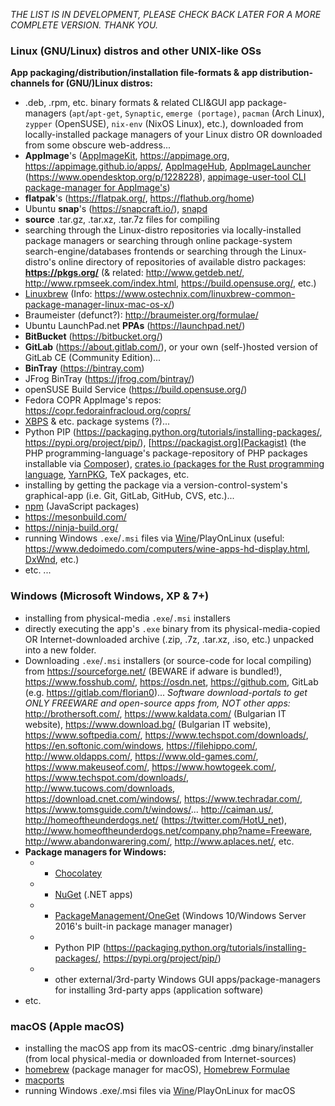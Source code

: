 
_THE LIST IS IN DEVELOPMENT, PLEASE CHECK BACK LATER FOR A MORE COMPLETE VERSION. THANK YOU._

### Linux (GNU/Linux) distros and other UNIX-like OSs ###
**App packaging/distribution/installation file-formats & app distribution-channels for (GNU/)Linux distros:**
* .deb, .rpm, etc. binary formats & related CLI&GUI app package-managers (`apt`/`apt-get`, `Synaptic`, `emerge (portage)`, `pacman` (Arch Linux), `zypper` (OpenSUSE), `nix-env` (NixOS Linux), etc.), downloaded from locally-installed package managers of your Linux distro OR downloaded from some obscure web-address...
* **AppImage**'s ([AppImageKit](https://github.com/AppImage/AppImageKit), https://appimage.org, https://appimage.github.io/apps/, [AppImageHub](https://appimage.github.io/), [AppImageLauncher](https://github.com/TheAssassin/AppImageLauncher) (https://www.opendesktop.org/p/1228228), [appimage-user-tool CLI package-manager for AppImage's](https://git.opendesktop.org/azubieta/appimage-user-tool))
* **flatpak**'s (https://flatpak.org/, https://flathub.org/home)
* Ubuntu **snap**'s (https://snapcraft.io/), [snapd](https://github.com/snapcore/snapd)
* **source** .tar.gz, .tar.xz, .tar.7z files for compiling
* searching through the Linux-distro repositories via locally-installed package managers or searching through online package-system search-engine/databases frontends or searching through the Linux-distro's online directory of repositories of available distro packages: **https://pkgs.org/** (& related: http://www.getdeb.net/, http://www.rpmseek.com/index.html, https://build.opensuse.org/, etc.)
* [Linuxbrew](http://linuxbrew.sh) (Info: https://www.ostechnix.com/linuxbrew-common-package-manager-linux-mac-os-x/)
* Braumeister (defunct?): http://braumeister.org/formulae/
* Ubuntu LaunchPad.net **PPAs** (https://launchpad.net/)
* **BitBucket** (https://bitbucket.org/)
* **GitLab** (https://about.gitlab.com/), or your own (self-)hosted version of GitLab CE (Community Edition)...
* **BinTray** (https://bintray.com)
* JFrog BinTray (https://jfrog.com/bintray/)
* openSUSE Build Service (https://build.opensuse.org/)
* Fedora COPR AppImage's repos: https://copr.fedorainfracloud.org/coprs/
* [XBPS](https://voidlinux.org/usage/xbps/) & etc. package systems (?)...
* Python PIP (https://packaging.python.org/tutorials/installing-packages/, https://pypi.org/project/pip/), [https://packagist.org](Packagist) (the PHP programming-language's package-repository of PHP packages installable via [Composer](https://getcomposer.org/)), [crates.io (packages for the Rust programming language](https://crates.io/crates/smithay-clipboard), [YarnPKG](https://yarnpkg.com/lang/en/), TeX packages, etc.
* installing by getting the package via a version-control-system's graphical-app (i.e. Git, GitLab, GitHub, CVS, etc.)...
* [npm](https://www.npmjs.com/) (JavaScript packages)
* https://mesonbuild.com/
* https://ninja-build.org/
* running Windows `.exe`/`.msi` files via [Wine](https://www.winehq.org/)/PlayOnLinux (useful: https://www.dedoimedo.com/computers/wine-apps-hd-display.html, [DxWnd](https://sourceforge.net/p/dxwnd/home/Home/), etc.)
* etc. ...

### Windows (Microsoft Windows, XP & 7+) ###
* installing from physical-media `.exe`/`.msi` installers
* directly executing the app's `.exe` binary from its physical-media-copied OR Internet-downloaded archive (.zip, .7z, .tar.xz, .iso, etc.) unpacked into a new folder.
* Downloading `.exe`/`.msi` installers (or source-code for local compiling) from https://sourceforge.net/ (BEWARE if adware is bundled!), https://www.fosshub.com/, https://osdn.net, https://github.com, GitLab (e.g. https://gitlab.com/florian0)...
_Software download-portals to get ONLY FREEWARE and open-source apps from, NOT other apps:_
http://brothersoft.com/, https://www.kaldata.com/ (Bulgarian IT website), https://www.download.bg/ (Bulgarian IT website), https://www.softpedia.com/, https://www.techspot.com/downloads/, https://en.softonic.com/windows, https://filehippo.com/, http://www.oldapps.com/, https://www.old-games.com/, https://www.makeuseof.com/, https://www.howtogeek.com/, https://www.techspot.com/downloads/, http://www.tucows.com/downloads, https://download.cnet.com/windows/, https://www.techradar.com/, https://www.tomsguide.com/t/windows/... http://caiman.us/, http://homeoftheunderdogs.net/ (https://twitter.com/HotU_net), http://www.homeoftheunderdogs.net/company.php?name=Freeware, http://www.abandonwarering.com/, http://www.aplaces.net/, etc.
* **Package managers for Windows:**
  * * [Chocolatey](https://chocolatey.org)
  * * [NuGet](https://www.nuget.org) (.NET apps)
  * * [PackageManagement/OneGet](https://github.com/OneGet/oneget) (Windows 10/Windows Server 2016's built-in package manager manager)
  * * Python PIP (https://packaging.python.org/tutorials/installing-packages/, https://pypi.org/project/pip/)
  * * other external/3rd-party Windows GUI apps/package-managers for installing 3rd-party apps (application software)
* etc.

### macOS (Apple macOS) ###
* installing the macOS app from its macOS-centric .dmg binary/installer (from local physical-media or downloaded from Internet-sources)
* [homebrew](https://brew.sh/) (package manager for macOS), [Homebrew Formulae](https://formulae.brew.sh/)
* [macports](https://www.macports.org/)
* running Windows .exe/.msi files via [Wine](https://www.winehq.org/)/PlayOnLinux for macOS
